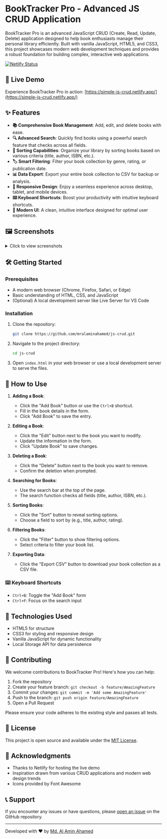 # BookTracker Pro - Advanced JS CRUD Application

BookTracker Pro is an advanced JavaScript CRUD (Create, Read, Update, Delete) application designed to help book enthusiasts manage their personal library efficiently. Built with vanilla JavaScript, HTML5, and CSS3, this project showcases modern web development techniques and provides a robust foundation for building complex, interactive web applications.

[![Netlify Status](https://api.netlify.com/api/v1/badges/93ea1569-86fc-469f-beff-39cdf8d44160/deploy-status)](https://app.netlify.com/sites/simple-js-crud/deploys)

## 🚀 Live Demo

Experience BookTracker Pro in action: [https://simple-js-crud.netlify.app/](https://simple-js-crud.netlify.app/)

## ✨ Features

- **📚 Comprehensive Book Management**: Add, edit, and delete books with ease.
- **🔍 Advanced Search**: Quickly find books using a powerful search feature that checks across all fields.
- **🔢 Sorting Capabilities**: Organize your library by sorting books based on various criteria (title, author, ISBN, etc.).
- **🏷️ Smart Filtering**: Filter your book collection by genre, rating, or publication date.
- **📊 Data Export**: Export your entire book collection to CSV for backup or analysis.
- **📱 Responsive Design**: Enjoy a seamless experience across desktop, tablet, and mobile devices.
- **⌨️ Keyboard Shortcuts**: Boost your productivity with intuitive keyboard shortcuts.
- **🎨 Modern UI**: A clean, intuitive interface designed for optimal user experience.

## 🖼️ Screenshots

<details>
<summary>Click to view screenshots</summary>

### Empty State
![Empty page JS Crud](https://raw.githubusercontent.com/mralaminahamed/js-crud/main/screenhots/Empty-page-JS-Crud.png)

### Populated Table
![Data table JS Crud](https://raw.githubusercontent.com/mralaminahamed/js-crud/main/screenhots/data%20-table-JSCrud.png)

### Edit Mode
![Edit JS Crud](https://raw.githubusercontent.com/mralaminahamed/js-crud/main/screenhots/edit-JS-Crud.png)

</details>

## 🛠️ Getting Started

### Prerequisites

- A modern web browser (Chrome, Firefox, Safari, or Edge)
- Basic understanding of HTML, CSS, and JavaScript
- (Optional) A local development server like Live Server for VS Code

### Installation

1. Clone the repository:
   ```bash
   git clone https://github.com/mralaminahamed/js-crud.git
   ```

2. Navigate to the project directory:
   ```bash
   cd js-crud
   ```

3. Open `index.html` in your web browser or use a local development server to serve the files.

## 🎯 How to Use

1. **Adding a Book**:
   - Click the "Add Book" button or use the `Ctrl+B` shortcut.
   - Fill in the book details in the form.
   - Click "Add Book" to save the entry.

2. **Editing a Book**:
   - Click the "Edit" button next to the book you want to modify.
   - Update the information in the form.
   - Click "Update Book" to save changes.

3. **Deleting a Book**:
   - Click the "Delete" button next to the book you want to remove.
   - Confirm the deletion when prompted.

4. **Searching for Books**:
   - Use the search bar at the top of the page.
   - The search function checks all fields (title, author, ISBN, etc.).

5. **Sorting Books**:
   - Click the "Sort" button to reveal sorting options.
   - Choose a field to sort by (e.g., title, author, rating).

6. **Filtering Books**:
   - Click the "Filter" button to show filtering options.
   - Select criteria to filter your book list.

7. **Exporting Data**:
   - Click the "Export CSV" button to download your book collection as a CSV file.

### ⌨️ Keyboard Shortcuts

- `Ctrl+B`: Toggle the "Add Book" form
- `Ctrl+F`: Focus on the search input

## 🧰 Technologies Used

- HTML5 for structure
- CSS3 for styling and responsive design
- Vanilla JavaScript for dynamic functionality
- Local Storage API for data persistence

## 🤝 Contributing

We welcome contributions to BookTracker Pro! Here's how you can help:

1. Fork the repository
2. Create your feature branch: `git checkout -b feature/AmazingFeature`
3. Commit your changes: `git commit -m 'Add some AmazingFeature'`
4. Push to the branch: `git push origin feature/AmazingFeature`
5. Open a Pull Request

Please ensure your code adheres to the existing style and passes all tests.

## 📜 License

This project is open source and available under the [MIT License](LICENSE).

## 👏 Acknowledgments

- Thanks to Netlify for hosting the live demo
- Inspiration drawn from various CRUD applications and modern web design trends
- Icons provided by Font Awesome

## 📞 Support

If you encounter any issues or have questions, please [open an issue](https://github.com/mralaminahamed/js-crud/issues) on the GitHub repository.

---

Developed with ❤️ by [Md. Al Amin Ahamed](https://github.com/mralaminahamed)